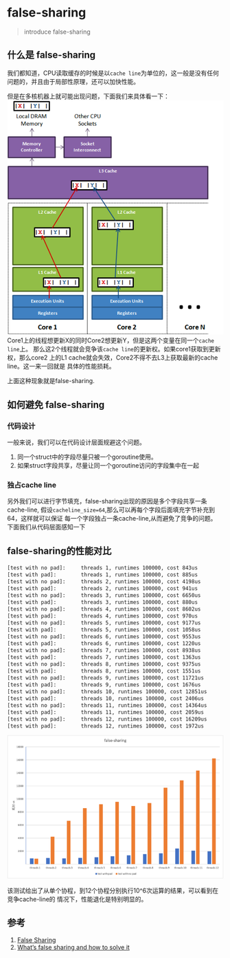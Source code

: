 # false-sharing
> introduce false-sharing

## 什么是 false-sharing

我们都知道，CPU读取缓存的时候是以`cache line`为单位的，这一般是没有任何问题的，并且由于局部性原理，还可以加快性能。

但是在多核机器上就可能出现问题，下面我们来具体看一下：
![img.png](pic/false-sharing.png)
Core1上的线程想更新X的同时Core2想更新Y，但是这两个变量在同一个`cache line`上。
那么这2个线程就会竞争该`cache line`的更新权。如果core1获取到更新权，那么core2
上的L1 cache就会失效，Core2不得不去L3上获取最新的cache line。这一来一回就是
具体的性能损耗。

上面这种现象就是false-sharing.

## 如何避免 false-sharing

### 代码设计
一般来说，我们可以在代码设计层面规避这个问题。
1. 同一个struct中的字段尽量只被一个goroutine使用。
2. 如果struct字段共享，尽量让同一个goroutine访问的字段集中在一起


### 独占cache line

另外我们可以进行字节填充，false-sharing出现的原因是多个字段共享一条cache-line,
假设`cacheline_size=64`,那么可以再每个字段后面填充字节补充到64，这样就可以保证
每一个字段独占一条cache-line,从而避免了竞争的问题。
下面我们从代码层面感知一下

## false-sharing的性能对比
```
[test with no pad]:     threads 1, runtimes 100000, cost 843us
[test with pad]:        threads 1, runtimes 100000, cost 885us
[test with no pad]:     threads 2, runtimes 100000, cost 4198us
[test with pad]:        threads 2, runtimes 100000, cost 941us
[test with no pad]:     threads 3, runtimes 100000, cost 6650us
[test with pad]:        threads 3, runtimes 100000, cost 880us
[test with no pad]:     threads 4, runtimes 100000, cost 8602us
[test with pad]:        threads 4, runtimes 100000, cost 970us
[test with no pad]:     threads 5, runtimes 100000, cost 9177us
[test with pad]:        threads 5, runtimes 100000, cost 1058us
[test with no pad]:     threads 6, runtimes 100000, cost 9553us
[test with pad]:        threads 6, runtimes 100000, cost 1220us
[test with no pad]:     threads 7, runtimes 100000, cost 8938us
[test with pad]:        threads 7, runtimes 100000, cost 1363us
[test with no pad]:     threads 8, runtimes 100000, cost 9375us
[test with pad]:        threads 8, runtimes 100000, cost 1551us
[test with no pad]:     threads 9, runtimes 100000, cost 11721us
[test with pad]:        threads 9, runtimes 100000, cost 1676us
[test with no pad]:     threads 10, runtimes 100000, cost 12851us
[test with pad]:        threads 10, runtimes 100000, cost 2406us
[test with no pad]:     threads 11, runtimes 100000, cost 14364us
[test with pad]:        threads 11, runtimes 100000, cost 2059us
[test with no pad]:     threads 12, runtimes 100000, cost 16209us
[test with pad]:        threads 12, runtimes 100000, cost 1972us

```

![img.png](pic/bench.png)

该测试给出了从单个协程，到12个协程分别执行10^6次运算的结果，可以看到在竞争cache-line的
情况下，性能退化是特别明显的。


## 参考
1. [False Sharing](https://dzone.com/articles/false-sharing)
2. [What’s false sharing and how to solve it ](https://medium.com/@genchilu/whats-false-sharing-and-how-to-solve-it-using-golang-as-example-ef978a305e10)
